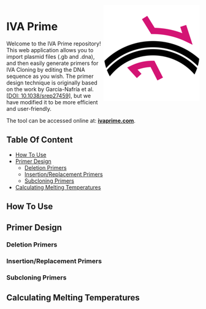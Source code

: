 <img src="assets/IVA Prime logo.png" align="right" />

# IVA Prime

Welcome to the IVA Prime repository! This web application allows you to import plasmid files (.gb and .dna), and then easily generate primers for IVA Cloning by editing the DNA sequence as you wish. The primer design technique is originally based on the work by García-Nafría et al. [[DOI: 10.1038/srep27459](https://www.nature.com/articles/srep27459)], but we have modified it to be more efficient and user-friendly.

The tool can be accessed online at: **[ivaprime.com](https://www.ivaprime.com)**.


## Table Of Content

- [How To Use](#how-to-use)
- [Primer Design](#primer-design)
    - [Deletion Primers](#deletion-primers)
    - [Insertion/Replacement Primers](#insertion/replacement-primers)
    - [Subcloning Primers](#subcloning-primers)
- [Calculating Melting Temperatures](#calculating-melting-temperatures)


## How To Use

## Primer Design

### Deletion Primers

### Insertion/Replacement Primers

### Subcloning Primers


## Calculating Melting Temperatures

